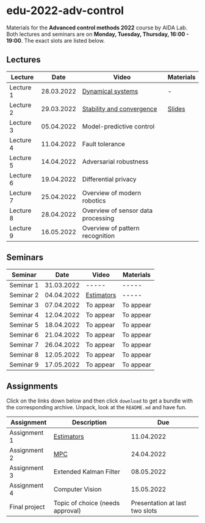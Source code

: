 # edu-2022-adv-control

Materials for the **Advanced control methods 2022** course by AIDA Lab. Both lectures and seminars are on **Monday, Tuesday, Thursday, 16:00 - 19:00**. The exact slots are listed below.

## Lectures

Lecture | Date | Video | Materials | 
| ----- |  -----|  ----- | ------ | 
| Lecture 1 | 28.03.2022|[Dynamical systems](https://youtu.be/R-a1teXpf8E)| - |
| Lecture 2 | 29.03.2022|[Stability and convergence](https://www.youtube.com/watch?v=ucn2sFBkzSw)| [Slides](./lectures/lec-2/acm2022-lec2-slides-ann.pdf) |
| Lecture 3 | 05.04.2022 |Model-predictive control|| 
| Lecture 4 | 11.04.2022 |Fault tolerance||
| Lecture 5 | 14.04.2022 |Adversarial robustness|| 
| Lecture 6 | 19.04.2022 |Differential privacy|| 
| Lecture 7 | 25.04.2022 |Overview of modern robotics|| 
| Lecture 8 | 28.04.2022 |Overview of sensor data processing|| 
| Lecture 9 | 16.05.2022 |Overview of pattern recognition|| 

## Seminars 

Seminar     | Date  | Video |Materials |
| -----     | ------| ------ | ----- | 
| Seminar 1 | 31.03.2022 | ----- | ----- |
| Seminar 2 | 04.04.2022 | [Estimators](https://youtu.be/9z7Yh1QQAFI) | ----- |
| Seminar 3 | 07.04.2022 | To appear | To appear |  
| Seminar 4 | 12.04.2022 | To appear | To appear | 
| Seminar 5 | 18.04.2022 | To appear | To appear | 
| Seminar 6 | 21.04.2022 | To appear | To appear |
| Seminar 7 | 26.04.2022 | To appear | To appear | 
| Seminar 8 | 12.05.2022 | To appear | To appear | 
| Seminar 9 | 17.05.2022 | To appear | To appear | 

## Assignments

Click on the links down below and then click `download` to get a bundle with the corresponding archive.
Unpack, look at the `README.md` and have fun.

Assignment      | Description | Due | 
| -----         | ------      |  ------ | 
| Assignment 1  | [Estimators](./assignments/asgn-1/asgn-1.zip) |  11.04.2022 | 
| Assignment 2  | [MPC](./assignments/asgn-2/asgn-2.zip) | 24.04.2022 | 
| Assignment 3  | Extended Kalman Filter |  08.05.2022 |
| Assignment 4  | Computer Vision|  15.05.2022 |
| Final project | Topic of choice (needs approval) | Presentation at last two slots |
